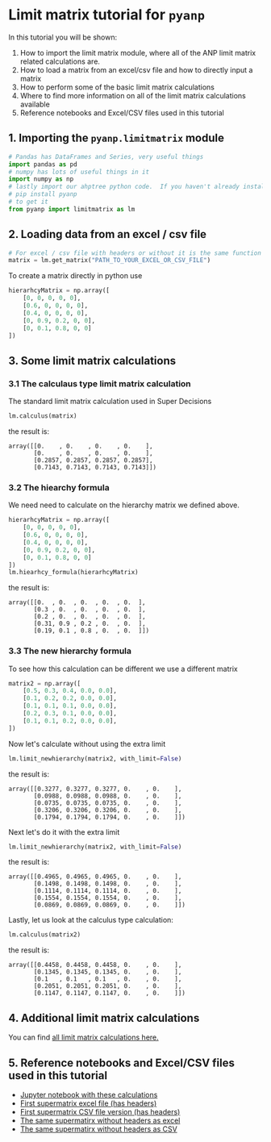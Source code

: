 # Limit matrix tutorial for `pyanp`
In this tutorial you will be shown:

1. How to import the limit matrix module, where all of the ANP limit matrix related calculations are.
2. How to load a matrix from an excel/csv file and how to directly input a matrix
3. How to perform some of the basic limit matrix calculations
4. Where to find more information on all of the limit matrix calculations available
5. Reference notebooks and Excel/CSV files used in this  tutorial

## 1. Importing the `pyanp.limitmatrix` module

```python
# Pandas has DataFrames and Series, very useful things
import pandas as pd
# numpy has lots of useful things in it
import numpy as np
# lastly import our ahptree python code.  If you haven't already installed the pyanp library do
# pip install pyanp
# to get it
from pyanp import limitmatrix as lm
```

## 2. Loading data from an excel / csv file

```python
# For excel / csv file with headers or without it is the same function
matrix = lm.get_matrix("PATH_TO_YOUR_EXCEL_OR_CSV_FILE")
```
To create a matrix directly in python use
```python
hierarhcyMatrix = np.array([
    [0, 0, 0, 0, 0],
    [0.6, 0, 0, 0, 0],
    [0.4, 0, 0, 0, 0],
    [0, 0.9, 0.2, 0, 0],
    [0, 0.1, 0.8, 0, 0]
])
```

## 3. Some limit matrix calculations

### 3.1 The calculaus type limit matrix calculation

The standard limit matrix calculation used in Super Decisions

```python
lm.calculus(matrix)
```
the result is:
```
array([[0.    , 0.    , 0.    , 0.    ],
       [0.    , 0.    , 0.    , 0.    ],
       [0.2857, 0.2857, 0.2857, 0.2857],
       [0.7143, 0.7143, 0.7143, 0.7143]])
```

### 3.2 The hiearchy formula
We need need to calculate on the hierarchy matrix we defined above.
```python
hierarhcyMatrix = np.array([
    [0, 0, 0, 0, 0],
    [0.6, 0, 0, 0, 0],
    [0.4, 0, 0, 0, 0],
    [0, 0.9, 0.2, 0, 0],
    [0, 0.1, 0.8, 0, 0]
])
lm.hiearhcy_formula(hierarhcyMatrix)
```
the result is:
```
array([[0.  , 0.  , 0.  , 0.  , 0.  ],
       [0.3 , 0.  , 0.  , 0.  , 0.  ],
       [0.2 , 0.  , 0.  , 0.  , 0.  ],
       [0.31, 0.9 , 0.2 , 0.  , 0.  ],
       [0.19, 0.1 , 0.8 , 0.  , 0.  ]])
```

### 3.3 The new hierarchy formula
To see how this calculation can be different we use a different matrix
```python
matrix2 = np.array([
    [0.5, 0.3, 0.4, 0.0, 0.0],
    [0.1, 0.2, 0.2, 0.0, 0.0],
    [0.1, 0.1, 0.1, 0.0, 0.0],
    [0.2, 0.3, 0.1, 0.0, 0.0],  
    [0.1, 0.1, 0.2, 0.0, 0.0],  
])
```
Now let's calculate without using the extra limit
```python
lm.limit_newhierarchy(matrix2, with_limit=False)
```
the result is:
```
array([[0.3277, 0.3277, 0.3277, 0.    , 0.    ],
       [0.0988, 0.0988, 0.0988, 0.    , 0.    ],
       [0.0735, 0.0735, 0.0735, 0.    , 0.    ],
       [0.3206, 0.3206, 0.3206, 0.    , 0.    ],
       [0.1794, 0.1794, 0.1794, 0.    , 0.    ]])
```
Next let's do it with the extra limit
```python
lm.limit_newhierarchy(matrix2, with_limit=False)
```
the result is:
```
array([[0.4965, 0.4965, 0.4965, 0.    , 0.    ],
       [0.1498, 0.1498, 0.1498, 0.    , 0.    ],
       [0.1114, 0.1114, 0.1114, 0.    , 0.    ],
       [0.1554, 0.1554, 0.1554, 0.    , 0.    ],
       [0.0869, 0.0869, 0.0869, 0.    , 0.    ]])
```
Lastly, let us look at the calculus type calculation:
```python
lm.calculus(matrix2)
```
the result is:
```
array([[0.4458, 0.4458, 0.4458, 0.    , 0.    ],
       [0.1345, 0.1345, 0.1345, 0.    , 0.    ],
       [0.1   , 0.1   , 0.1   , 0.    , 0.    ],
       [0.2051, 0.2051, 0.2051, 0.    , 0.    ],
       [0.1147, 0.1147, 0.1147, 0.    , 0.    ]])
```

## 4. Additional limit matrix calculations
You can find [all limit matrix calculations here.](https://pyanp.readthedocs.io/en/latest/refs/limitmatrix.html)

## 5. Reference notebooks and Excel/CSV files used in this  tutorial

* [Jupyter notebook with these calculations](../examples/ANPSupermatrixCalcs.ipynb)
* [First supermatrix excel file (has headers)](../examples/supermatrix1.xlsx)
* [First supermatrix CSV file version (has headers)](../examples/supermatrix1.csv)
* [The same supermatirx without headers as excel](../examples/supermatrix2.xlsx)
* [The same supermatirx without headers as CSV](../examples/supermatrix2.csv)


